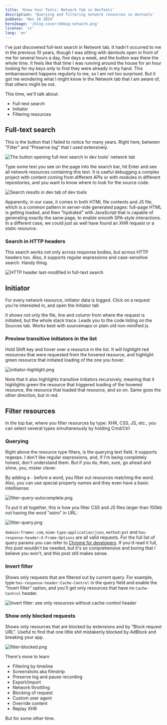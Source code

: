 ```yaml
---
title: 'Know Your Tools: Network Tab in DevTools'
description: 'Querying and filtering network resources in devtools'
pubDate: 'Nov 16 2024'
heroImage: '/blog-cover/debug-network.png'
license: 'cc'
lang: 'en'
---
```


I've just discovered full-text search in Network tab. It hadn't occurred to me in the previous 10 years, though I was sitting with devtools open in front of me for several hours a day, five days a week, and the button was there the whole time. It feels like that time I was running around the house for an hour looking for my keys only to find they were already in my hand. This embarrassment happens regularly to me, so I am not too surprised. But it got me wondering what I might know in the Network tab that I am aware of, that others might be not.

This time, we'll talk about:

- Full-text search
- Initiator
- Filtering resources

## Full-text search

This is the button that I failed to notice for many years. Right here, between "Filter" and "Preserve log" that I used extensively.

![The button opening full-text search in dev tools' network tab](../../blog-images/debug-network/full-text-search-button.png)

Type some text you see on the page into the search bar, hit Enter and see all network resources containing this text. It is useful debugging a complex project with content coming from different APIs or with modules in different repositories, and you want to know where to look for the source code.

![Search results in dev tab of dev tools](../../blog-images/debug-network/full-text-search-result.png)

Apparently, in our case, it comes in both HTML file contents and JS file, which is a common pattern in server-side generated pages: full-page HTML is getting loaded, and then "hydrated" with JavaScript that is capable of generating exactly the same page, to enable smooth SPA-style interactions. In a different case, we could just as well have found an XHR request or a static resource.

### Search in HTTP headers

This search works not only across response bodies, but across HTTP headers too. Also, it supports regular expressions and case-sensitive search. Handy thing.

![HTTP header last-modified in full-text search](../../blog-images/debug-network/full-text-headers.png)

## Initiator 

For every network resource, initiator data is logged. Click on a request you're interested in, and open the Initiator tab 

It shows not only the file, line and column from where the request is initiated, but the whole stack trace. Leads you to the code listing on the Sources tab. Works best with sourcemaps or plain old non-minified js.

### Preview transitive initiators in the list

Hold Shift key and hover over a resource in the list. It will highlight red resources that were requested from the hovered resource, and highlight green resource that initiated loading of the one you hover.

![initiator-highlight.png](../../blog-images/debug-network/initiator-highlight.png)

Note that it also highlights transitive initiators recursively, meaning that it highlights green the resource that triggered loading of the hovered resource, the resource that loaded that resource, and so on. Same goes the other direction, but in red.

## Filter resources

In the top bar, where you filter resources by type: XHR, CSS, JS, etc., you can select several types simultaneously by holding Cmd/Ctrl 

### Querying 

Right above the resource type filters, is the querying text field. It supports regexps. I don't like regular expressions, and, if I'm being completely honest, don't understand them. But if you do, then, sure, go ahead and shine, you, mister clever.

By adding a `-` before a word, you filter out resources matching the word. Also, you can use special property names and they even have a basic intellisense:

![filter-query-autocomplete.png](../../blog-images/debug-network/filter-query-autocomplete.png)

To put it all together, this is how you filter CSS and JS files larger than 100kb _not_ having the word "astro" in URL:

![filter-query.png](../../blog-images/debug-network/filter-query.png)

`domain:framer.com`, `mime-type:application/json`, `method:put` and `has-response-header:X-Frame-Options` are all valid requests. For the full list of query params you can refer to [Chrome for developers](https://developer.chrome.com/docs/devtools/network/reference#filter-by-property). If you'd read it full, this post wouldn't be needed, but it's so comprehensive and boring that I believe you won't, and this post still makes sense.  

### Invert filter

Shows only requests that are filtered out by current query. For example, type `has-response-header:Cache-Control` in the query field and enable the "Invert filter" option, and you'll get only resources that have no `Cache-Control` header.

![Invert filter: see only resources without cache-control header](../../blog-images/debug-network/filter-invert.png)

### Show only blocked requests

Shows only resources that are blocked by extensions and by "Block request URL". Useful to find that one little shit mistakenly blocked by AdBlock and breaking your app.

![filter-blocked.png](../../blog-images/debug-network/filter-blocked.png)

There's more to learn

- Filtering by timeline
- Screenshots aka filmstrip
- Preserve log and pause recording
- Export/import
- Network throttling
- Blocking of request
- Custom user agent
- Override content
- Replay XHR

But for some other time.
